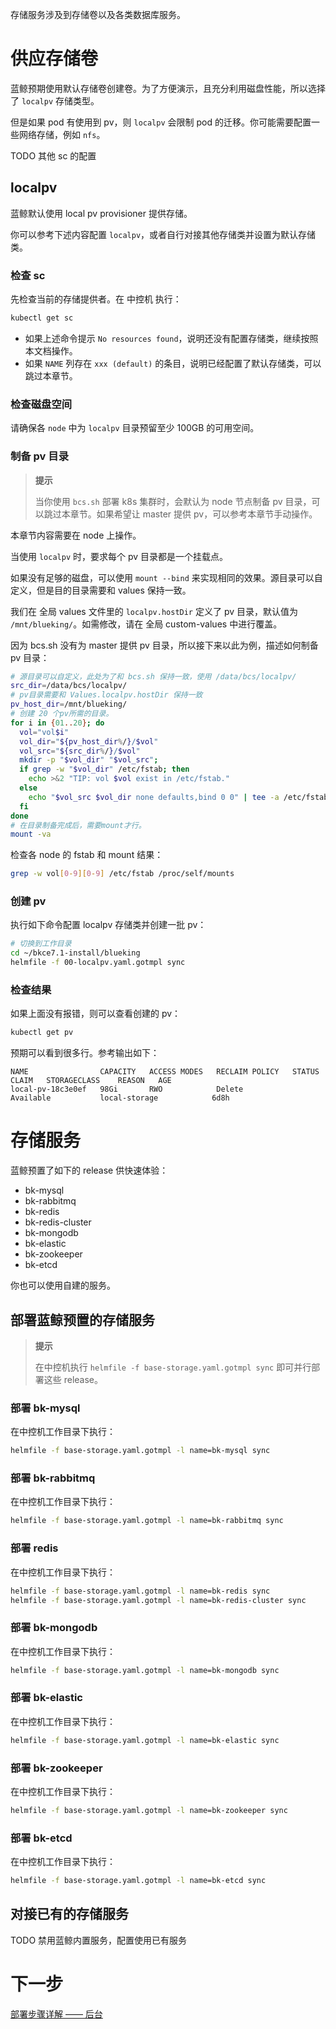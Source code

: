 存储服务涉及到存储卷以及各类数据库服务。

# 供应存储卷
蓝鲸预期使用默认存储卷创建卷。为了方便演示，且充分利用磁盘性能，所以选择了 `localpv` 存储类型。

但是如果 pod 有使用到 pv，则 `localpv` 会限制 pod 的迁移。你可能需要配置一些网络存储，例如 `nfs`。

TODO 其他 sc 的配置

## localpv
蓝鲸默认使用 local pv provisioner 提供存储。

你可以参考下述内容配置 `localpv`，或者自行对接其他存储类并设置为默认存储类。

### 检查 sc
先检查当前的存储提供者。在 中控机 执行：
``` bash
kubectl get sc
```
* 如果上述命令提示 `No resources found`，说明还没有配置存储类，继续按照本文档操作。
* 如果 `NAME` 列存在 `xxx (default)` 的条目，说明已经配置了默认存储类，可以跳过本章节。

### 检查磁盘空间
请确保各 `node` 中为 `localpv` 目录预留至少 100GB 的可用空间。

### 制备 pv 目录
>**提示**
>
>当你使用 `bcs.sh` 部署 k8s 集群时，会默认为 node 节点制备 pv 目录，可以跳过本章节。如果希望让 master 提供 pv，可以参考本章节手动操作。

本章节内容需要在 node 上操作。

当使用 `localpv` 时，要求每个 pv 目录都是一个挂载点。

如果没有足够的磁盘，可以使用 `mount --bind` 来实现相同的效果。源目录可以自定义，但是目的目录需要和 values 保持一致。

我们在 全局 values 文件里的 `localpv.hostDir` 定义了 pv 目录，默认值为 `/mnt/blueking/`。如需修改，请在 全局 custom-values 中进行覆盖。

因为 bcs.sh 没有为 master 提供 pv 目录，所以接下来以此为例，描述如何制备 pv 目录：
``` bash
# 源目录可以自定义，此处为了和 bcs.sh 保持一致，使用 /data/bcs/localpv/
src_dir=/data/bcs/localpv/
# pv目录需要和 Values.localpv.hostDir 保持一致
pv_host_dir=/mnt/blueking/
# 创建 20 个pv所需的目录。
for i in {01..20}; do
  vol="vol$i"
  vol_dir="${pv_host_dir%/}/$vol"
  vol_src="${src_dir%/}/$vol"
  mkdir -p "$vol_dir" "$vol_src";
  if grep -w "$vol_dir" /etc/fstab; then
    echo >&2 "TIP: vol $vol exist in /etc/fstab."
  else
    echo "$vol_src $vol_dir none defaults,bind 0 0" | tee -a /etc/fstab
  fi
done
# 在目录制备完成后，需要mount才行。
mount -va
```

检查各 node 的 fstab 和 mount 结果：
``` bash
grep -w vol[0-9][0-9] /etc/fstab /proc/self/mounts
```

### 创建 pv
执行如下命令配置 localpv 存储类并创建一批 pv：
``` bash
# 切换到工作目录
cd ~/bkce7.1-install/blueking
helmfile -f 00-localpv.yaml.gotmpl sync
```

### 检查结果
如果上面没有报错，则可以查看创建的 pv：
``` bash
kubectl get pv
```
预期可以看到很多行。参考输出如下：
``` text
NAME                CAPACITY   ACCESS MODES   RECLAIM POLICY   STATUS      CLAIM   STORAGECLASS    REASON   AGE
local-pv-18c3e0ef   98Gi       RWO            Delete           Available           local-storage            6d8h
```

# 存储服务
蓝鲸预置了如下的 release 供快速体验：
* bk-mysql
* bk-rabbitmq
* bk-redis
* bk-redis-cluster
* bk-mongodb
* bk-elastic
* bk-zookeeper
* bk-etcd

你也可以使用自建的服务。

## 部署蓝鲸预置的存储服务
>**提示**
>
>在中控机执行 `helmfile -f base-storage.yaml.gotmpl sync` 即可并行部署这些 release。

### 部署 bk-mysql
在中控机工作目录下执行：
``` bash
helmfile -f base-storage.yaml.gotmpl -l name=bk-mysql sync
```

### 部署 bk-rabbitmq
在中控机工作目录下执行：
``` bash
helmfile -f base-storage.yaml.gotmpl -l name=bk-rabbitmq sync
```

### 部署 redis
在中控机工作目录下执行：
``` bash
helmfile -f base-storage.yaml.gotmpl -l name=bk-redis sync
helmfile -f base-storage.yaml.gotmpl -l name=bk-redis-cluster sync
```

### 部署 bk-mongodb
在中控机工作目录下执行：
``` bash
helmfile -f base-storage.yaml.gotmpl -l name=bk-mongodb sync
```

### 部署 bk-elastic
在中控机工作目录下执行：
``` bash
helmfile -f base-storage.yaml.gotmpl -l name=bk-elastic sync
```

### 部署 bk-zookeeper
在中控机工作目录下执行：
``` bash
helmfile -f base-storage.yaml.gotmpl -l name=bk-zookeeper sync
```

### 部署 bk-etcd
在中控机工作目录下执行：
``` bash
helmfile -f base-storage.yaml.gotmpl -l name=bk-etcd sync
```

## 对接已有的存储服务
TODO 禁用蓝鲸内置服务，配置使用已有服务

<a id="next" name="next"></a>

# 下一步
[部署步骤详解 —— 后台](manual-install-bkce.md)
